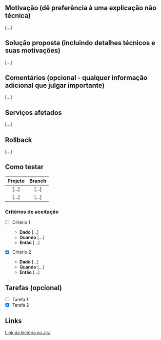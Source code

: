 ## Motivação (dê preferência à uma explicação não técnica)

[...]

## Solução proposta (incluindo detalhes técnicos e suas motivações)

[...]

## Comentários (opcional - qualquer informação adicional que julgar importante)

[...]

## Serviços afetados

[...]

## Rollback

[...]

## Como testar

| Projeto       | Branch      |
|:-------------:|:-----------:|
| [...]         | [...]       |
| [...]         | [...]       |

### Critérios de aceitação

* [ ] Critério 1
  - **Dado**   [...]
  - **Quando** [...]
  - **Então**  [...]

* [x] Critério 2
  - **Dado**   [...]
  - **Quando** [...]
  - **Então**  [...]

## Tarefas (opcional)

* [ ] Tarefa 1
* [x] Tarefa 2

## Links

[Link da história no Jira]()

